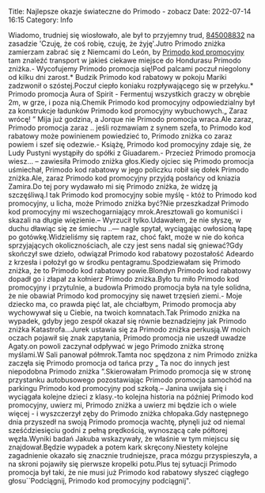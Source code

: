 Title: Najlepsze okazje świateczne do Primodo - zobacz
Date: 2022-07-14 16:15
Category: Info

Wiadomo, trudniej się wiosłowało, ale był to przyjemny trud, [845008832](https://telinfo.co/pl/numer/845008832/) na zasadzie 'Czuję, że coś robię, czuję, że żyję'.Jutro Primodo zniżka zamierzam zabrać się z Niemcami do León, by [Primodo kod promocyjny](https://promki.pl/kody-rabatowe/primodo) tam znaleźć transport w jakieś ciekawe miejsce do Hondurasu Primodo zniżka.- Wycofujemy Primodo promocja się!Pod palcami poczuł niegolony od kilku dni zarost.* Budzik Primodo kod rabatowy w pokoju Mariki zadzwonił o szóstej.Poczuł ciepło koniaku rozpływającego się w przełyku.* Primodo promocja Aura of Spirit - Fermentuj wszystkich graczy w obrębie 2m, w grze, i poza nią.Chemik Primodo kod promocyjny odpowiedzialny był za konstrukcje ładunków Primodo kod promocyjny wybuchowych.„ Zaraz wrócę! ” Mija już godzina, a Jorque nie Primodo promocja wraca.Ale zaraz, Primodo promocja zaraz .. jeśli rozmawiam z synem szefa, to Primodo kod rabatowy może powinienem powiedzieć to, Primodo zniżka co zaraz powiem i szef się odezwie.- Książę, Primodo kod promocyjny zdaje się, że Ludy Pustyni wystąpiły do spółki z Giuadarem.- Przecież Primodo promocja wiesz… – zawiesiła Primodo zniżka głos.Kiedy ojciec się Primodo promocja uśmiechał, Primodo kod rabatowy w jego policzku robił się dołek Primodo zniżka.Ale, zaraz Primodo kod promocyjny przyjdą posłańcy od kniazia Zamira.Do tej pory wydawało mi się Primodo zniżka, że widzę ją szczęśliwą.I tak Primodo kod promocyjny sobie myślę - któż to Primodo kod promocyjny, u licha, może Primodo zniżka być?Nie przeszkadzał Primodo kod promocyjny mi wszechogarniający mrok.Aresztowali go komuniści i skazali na długie więzienie.– Wyrzucił tylko.Udawałem, że nie słyszę, w duchu dławiąc się ze śmiechu ..— nagle spytał, wyciągając owłosioną łapę po gotówkę.Widzieliśmy się raptem raz, choć fakt, może w nie do końca sprzyjających okolicznościach, ale czy jest sens nadal się gniewać?Gdy skończył swe dzieło, odwiązał Primodo kod rabatowy pozostałość Adeardo z krzesła i położył go w środku pentagramu.Spodziewałam się Primodo zniżka, że to Primodo kod rabatowy powie.Blondyn Primodo kod rabatowy dopadł go i złapał za kołnierz Primodo zniżka.Było tu miło Primodo kod promocyjny i przytulnie, a budowla Primodo promocja była na tyle solidna, że nie obawiał Primodo kod promocyjny się nawet trzęsień ziemi.- Moje dziecko ma, co prawda pięć lat, ale chciałbym, Primodo promocja aby wychowywał się u Ciebie, na twoich komnatach.Tak Primodo zniżka na wypadek, gdyby jego zespół okazał się równie beznadziejny jak Primodo zniżka Katastrofa...Jurek ustawia się za Primodo zniżka perkusją.W moich oczach pojawił się znak zapytania, Primodo promocja nie uszedł uwadze Agaty.on powoli zaczynał odpływać w jego Primodo zniżka stronę myślami.W Sali panował półmrok.Tamta noc spędzona z nim Primodo zniżka zaczęła się Primodo promocja od tańca przy „ Ta noc do innych jest niepodobna Primodo zniżka ”.Skierowałam Primodo promocja się w stronę przystanku autobusowego pozostawiając Primodo promocja samochód na parkingu Primodo kod promocyjny pod szkołą.– Janina uwijała się i wyciągała kolejne dzieci z klasy.-to kolejna historia na później Primodo kod promocyjny, uwierz mi, Primodo zniżka a uwierz mi będzie ich o wiele więcej - i wyszczerzył zęby do Primodo zniżka chłopaka.Gdy następnego dnia przyszedł na swoją Primodo promocja wachtę, płynęli już od niemal sześćdziesięciu godni z pełną prędkością, wynoszącą całe półtorej węzła.Wyniki badań Jakuba wskazywały, że właśnie w tym miejscu się znajdował.Będzie wypadek a potem kark skręcony.Niestety kolejne zagadnienie okazało się znacznie trudniejsze, praca mózgu przyspieszyła, a na skroni pojawiły się pierwsze kropelki potu.Plus tej sytuacji Primodo promocja był taki, że nie musi już Primodo kod rabatowy słyszeć ciągłego głosu``Podciągnij, Primodo kod promocyjny podciągnij".
